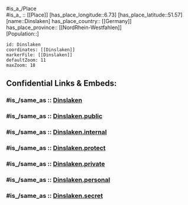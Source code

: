 ﻿---
confidential: public
isDeleted: false
location:
- 51.57
- 6.73
mapmarker: city
mapzoom:
- 7
- 12
SpocWebEntityId: 29806
tags:
- geo/City
type: City
---

#is_a_/Place  
#is_a_ :: [[Place]] 
[has_place_longitude::6.73] 
[has_place_latitude::51.57] 
[name::Dinslaken] 
has_place_country:: [[Germany]]  
has_place_province:: [[NordRhein-Westfahlen]]  
[Population::] 



```leaflet
id: Dinslaken
coordinates: [[Dinslaken]] 
markerFile: [[Dinslaken]] 
defaultZoom: 11 
maxZoom: 18
```


## Confidential Links & Embeds: 

### #is_/same_as :: [Dinslaken](/_Standards/Earth/Continent/Europe/Europe~Central/Germany/Germany~West/Nordrhein-Westfalen/counties~NW/Wesel/cities~Wesel/Dinslaken.md) 

### #is_/same_as :: [Dinslaken.public](/_public/Earth/Continent/Europe/Europe~Central/Germany/Germany~West/Nordrhein-Westfalen/counties~NW/Wesel/cities~Wesel/Dinslaken.public.md) 

### #is_/same_as :: [Dinslaken.internal](/_internal/Earth/Continent/Europe/Europe~Central/Germany/Germany~West/Nordrhein-Westfalen/counties~NW/Wesel/cities~Wesel/Dinslaken.internal.md) 

### #is_/same_as :: [Dinslaken.protect](/_protect/Earth/Continent/Europe/Europe~Central/Germany/Germany~West/Nordrhein-Westfalen/counties~NW/Wesel/cities~Wesel/Dinslaken.protect.md) 

### #is_/same_as :: [Dinslaken.private](/_private/Earth/Continent/Europe/Europe~Central/Germany/Germany~West/Nordrhein-Westfalen/counties~NW/Wesel/cities~Wesel/Dinslaken.private.md) 

### #is_/same_as :: [Dinslaken.personal](/_personal/Earth/Continent/Europe/Europe~Central/Germany/Germany~West/Nordrhein-Westfalen/counties~NW/Wesel/cities~Wesel/Dinslaken.personal.md) 

### #is_/same_as :: [Dinslaken.secret](/_secret/Earth/Continent/Europe/Europe~Central/Germany/Germany~West/Nordrhein-Westfalen/counties~NW/Wesel/cities~Wesel/Dinslaken.secret.md)

